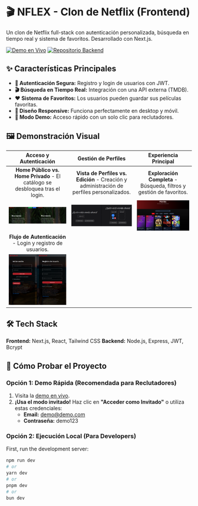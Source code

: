 # 🎬 NFLEX - Clon de Netflix (Frontend)

Un clon de Netflix full-stack con autenticación personalizada, búsqueda en tiempo real y sistema de favoritos. Desarrollado con Next.js.

[![Demo en Vivo](https://img.shields.io/badge/🚀_Demo_Frontend-Click_Here-0D67B6?style=for-the-badge)](https://tu-frontend.vercel.app)
[![Repositorio Backend](https://img.shields.io/badge/🔧_Repositorio_Backend-Click_Here-093B59?style=for-the-badge)](https://github.com/tu-usuario/nflex-backend)

## ✨ Características Principales

- **🔐 Autenticación Segura:** Registro y login de usuarios con JWT.
- **🎬 Búsqueda en Tiempo Real:** Integración con una API externa (TMDB).
- **❤️ Sistema de Favoritos:** Los usuarios pueden guardar sus películas favoritas.
- **📱 Diseño Responsive:** Funciona perfectamente en desktop y móvil.
- **🚀 Modo Demo:** Acceso rápido con un solo clic para reclutadores.

## 🖼️ Demonstración Visual

| Acceso y Autenticación | Gestión de Perfiles | Experiencia Principal |
| :---: | :---: | :---: |
| **Home Público vs. Home Privado** - El catálogo se desbloquea tras el login. | **Vista de Perfiles vs. Edición** - Creación y administración de perfiles personalizados. | **Exploración Completa** - Búsqueda, filtros y gestión de favoritos. |
| ![Home Public vs Private](https://github.com/Alejandromarquezalba/Netflix_clone/blob/main/logeo_antes_despues.png?raw=true) | ![Profiles Management](https://github.com/Alejandromarquezalba/Netflix_clone/blob/main/perfil_antes_despues.png?raw=true) | ![Movies Section](https://github.com/Alejandromarquezalba/Netflix_clone/blob/main/peliculas_seccion.png?raw=true) |
| **Flujo de Autenticación** - Login y registro de usuarios. | | |
| ![Login vs Register](https://github.com/Alejandromarquezalba/Netflix_clone/blob/main/login_y_registro.png?raw=true) | | |

## 🛠️ Tech Stack

**Frontend:** Next.js, React, Tailwind CSS
**Backend:** Node.js, Express, JWT, Bcrypt

## 🚀 Cómo Probar el Proyecto

### Opción 1: Demo Rápida (Recomendada para Reclutadores)
1. Visita la [demo en vivo](https://tu-frontend.vercel.app).
2. **¡Usa el modo invitado!** Haz clic en **"Acceder como Invitado"** o utiliza estas credenciales:
   - **Email:** demo@demo.com
   - **Contraseña:** demo123

### Opción 2: Ejecución Local (Para Developers)

First, run the development server:

```bash
npm run dev
# or
yarn dev
# or
pnpm dev
# or
bun dev
